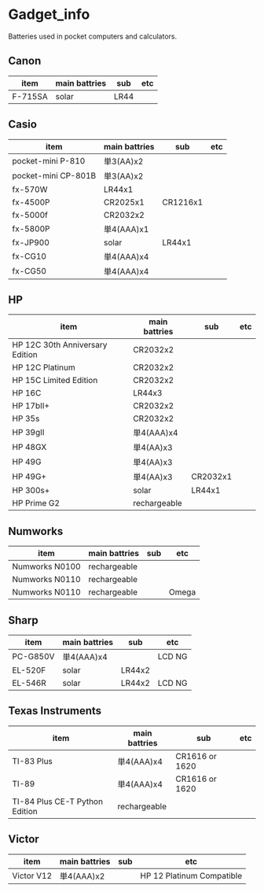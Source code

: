 # Gadget_info
Batteries used in pocket computers and calculators.

## Canon
item | main battries | sub | etc
--- | --- | --- | ---
F-715SA | solar | LR44 |

## Casio
item | main battries | sub | etc
--- | --- | --- | ---
pocket-mini P-810 | 単3(AA)x2 | |
pocket-mini CP-801B | 単3(AA)x2 | |
fx-570W | LR44x1 | |
fx-4500P | CR2025x1 | CR1216x1 |
fx-5000f | CR2032x2 | |
fx-5800P | 単4(AAA)x1 | |
fx-JP900 | solar | LR44x1 |
fx-CG10 | 単4(AAA)x4 | |
fx-CG50 | 単4(AAA)x4 | |

## HP
item | main battries | sub | etc
--- | --- | --- | ---
HP 12C 30th Anniversary Edition | CR2032x2 | |
HP 12C Platinum | CR2032x2 | |
HP 15C Limited Edition | CR2032x2 | |
HP 16C | LR44x3 | |
HP 17bII+ | CR2032x2 | |
HP 35s | CR2032x2 | |
HP 39gII | 単4(AAA)x4 | |
HP 48GX | 単4(AA)x3 | |
HP 49G | 単4(AA)x3 | |
HP 49G+ | 単4(AA)x3 | CR2032x1 |
HP 300s+ | solar | LR44x1 |
HP Prime G2 | rechargeable | |

## Numworks
item | main battries | sub | etc
--- | --- | --- | ---
Numworks N0100 | rechargeable | |
Numworks N0110 | rechargeable | |
Numworks N0110 | rechargeable | | Omega

## Sharp
item | main battries | sub | etc
--- | --- | --- | ---
PC-G850V | 単4(AAA)x4 | | LCD NG
EL-520F | solar | LR44x2 |
EL-546R | solar | LR44x2 | LCD NG

## Texas Instruments
item | main battries | sub | etc
--- | --- | --- | ---
TI-83 Plus | 単4(AAA)x4 | CR1616 or 1620 | 
TI-89 | 単4(AAA)x4 | CR1616 or 1620 | 
TI-84 Plus CE-T Python Edition | rechargeable | |

## Victor
item | main battries | sub | etc
--- | --- | --- | ---
Victor V12 | 単4(AAA)x2 | | HP 12 Platinum Compatible
